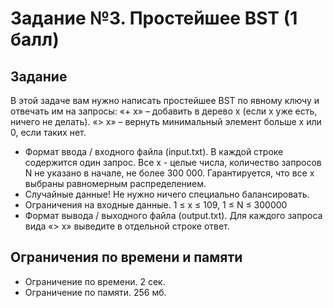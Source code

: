 # Задание №3. Простейшее BST (1 балл)

## Задание
В этой задаче вам нужно написать простейшее BST по явному ключу и отвечать им на запросы:
«+ x» – добавить в дерево x (если x уже есть, ничего не делать).
«> x» – вернуть минимальный элемент больше x или 0, если таких нет.
- Формат ввода / входного файла (input.txt). В каждой строке содержится один запрос. Все x - целые числа,
количество запросов N не указано в начале, не более 300 000. Гарантируется, что все x выбраны равномерным
распределением.
- Случайные данные! Не нужно ничего специально балансировать.
- Ограничения на входные данные. 1 ≤ x ≤ 109, 1 ≤ N ≤ 300000
- Формат вывода / выходного файла (output.txt). 
Для каждого запроса вида «> x» выведите в отдельной строке ответ.

## Ограничения по времени и памяти
- Ограничение по времени. 2 сек.
- Ограничение по памяти. 256 мб.
